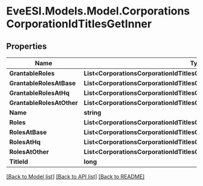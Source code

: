 # EveESI.Models.Model.CorporationsCorporationIdTitlesGetInner

## Properties

Name | Type | Description | Notes
------------ | ------------- | ------------- | -------------
**GrantableRoles** | **List&lt;CorporationsCorporationIdTitlesGetInner.GrantableRolesEnum&gt;** |  | [optional] 
**GrantableRolesAtBase** | **List&lt;CorporationsCorporationIdTitlesGetInner.GrantableRolesAtBaseEnum&gt;** |  | [optional] 
**GrantableRolesAtHq** | **List&lt;CorporationsCorporationIdTitlesGetInner.GrantableRolesAtHqEnum&gt;** |  | [optional] 
**GrantableRolesAtOther** | **List&lt;CorporationsCorporationIdTitlesGetInner.GrantableRolesAtOtherEnum&gt;** |  | [optional] 
**Name** | **string** |  | [optional] 
**Roles** | **List&lt;CorporationsCorporationIdTitlesGetInner.RolesEnum&gt;** |  | [optional] 
**RolesAtBase** | **List&lt;CorporationsCorporationIdTitlesGetInner.RolesAtBaseEnum&gt;** |  | [optional] 
**RolesAtHq** | **List&lt;CorporationsCorporationIdTitlesGetInner.RolesAtHqEnum&gt;** |  | [optional] 
**RolesAtOther** | **List&lt;CorporationsCorporationIdTitlesGetInner.RolesAtOtherEnum&gt;** |  | [optional] 
**TitleId** | **long** |  | [optional] 

[[Back to Model list]](../README.md#documentation-for-models) [[Back to API list]](../README.md#documentation-for-api-endpoints) [[Back to README]](../README.md)

